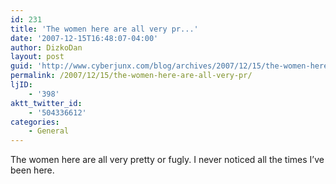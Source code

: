 ```yaml
---
id: 231
title: 'The women here are all very pr...'
date: '2007-12-15T16:48:07-04:00'
author: DizkoDan
layout: post
guid: 'http://www.cyberjunx.com/blog/archives/2007/12/15/the-women-here-are-all-very-pr/'
permalink: /2007/12/15/the-women-here-are-all-very-pr/
ljID:
    - '398'
aktt_twitter_id:
    - '504336612'
categories:
    - General
---
```


The women here are all very pretty or fugly. I never noticed all the times I’ve been here.